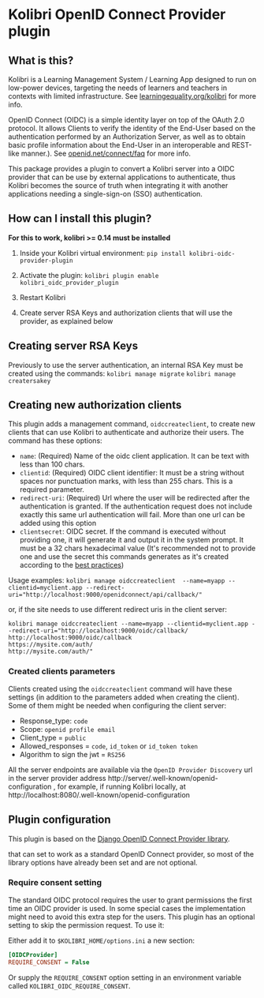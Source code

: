 

# Kolibri OpenID Connect Provider plugin

## What is this?

Kolibri is a Learning Management System / Learning App designed to run on low-power devices, targeting the needs of learners and teachers in contexts with limited infrastructure. See [learningequality.org/kolibri](https://learningequality.org/kolibri/) for more info.

OpenID Connect (OIDC) is a simple identity layer on top of the OAuth 2.0 protocol. It allows Clients to verify the identity of the End-User based on the authentication performed by an Authorization Server, as well as to obtain basic profile information about the End-User in an interoperable and REST-like manner.). See [openid.net/connect/faq](https://openid.net/connect/faq/) for more info.

This package provides a plugin to convert a  Kolibri server into a OIDC provider that can be use by external applications to authenticate, thus Kolibri becomes the source of truth when integrating it with another applications needing a single-sign-on (SSO) authentication.


## How can I install this plugin?

**For this to work, kolibri >= 0.14 must be installed**

1. Inside your Kolibri virtual environment: `pip install kolibri-oidc-provider-plugin`

2. Activate the plugin: `kolibri plugin enable kolibri_oidc_provider_plugin`

3. Restart Kolibri

4. Create server RSA Keys and  authorization clients that will use the provider, as explained below


## Creating server RSA Keys
Previously to use the server authentication, an internal RSA Key must be created using the commands:
`kolibri manage migrate`
`kolibri manage creatersakey`

## Creating new authorization clients
This plugin adds a management command, `oidccreateclient`, to create new clients that can use Kolibri to authenticate and authorize their users.
The command has these options:
* `name`: (Required) Name of the oidc client application. It can be text with less than 100 chars.
* `clientid`: (Required) OIDC client identifier: It must be a string without spaces nor punctuation marks, with less than 255 chars. This is a required parameter.
* `redirect-uri`: (Required) Url where the user will be redirected after the authentication is granted. If the authentication request does not include exactly this same url authentication will fail. More than one url can be added using this option
* `clientsecret`: OIDC secret. If the command is executed without providing one, it will generate it and output it in the system prompt. It must be a 32 chars hexadecimal value (It's recommended not to provide one and use the secret this commands generates as it's created according to the [best practices](https://www.oauth.com/oauth2-servers/client-registration/client-id-secret/))

Usage examples:
`kolibri manage oidccreateclient  --name=myapp --clientid=myclient.app --redirect-uri="http://localhost:9000/openidconnect/api/callback/"`

or, if the site needs to use different redirect uris in the client server:

```
kolibri manage oidccreateclient --name=myapp --clientid=myclient.app --redirect-uri="http://localhost:9000/oidc/callback/
http://localhost:9000/oidc/callback
https://mysite.com/auth/
http://mysite.com/auth/"
```



### Created clients parameters

Clients created using the `oidccreateclient` command will have these settings (in addition to the parameters added when creating the client). Some of them might be needed when configuring the client server:

- Response_type: `code`
- Scope: `openid profile email`
- Client_type = `public`
- Allowed_responses = `code`, `id_token` or `id_token token`
- Algorithm to sign the jwt = `RS256`

All the server endpoints are available via the `OpenID Provider Discovery` url in the server provider address http://server/.well-known/openid-configuration , for example, if running Kolibri locally, at http://localhost:8080/.well-known/openid-configuration


## Plugin configuration

This plugin is based on the [Django OpenID Connect Provider library](https://github.com/juanifioren/django-oidc-provider/).

that can set to work as a standard OpenID Connect provider, so most of the library options have already been set and are not optional.


### Require consent setting

The standard OIDC protocol requires the user to grant permissions the first time an OIDC provider is used. In some special cases the implementation might need to avoid this extra step for the users. This plugin has an optional setting to skip the permission request. To use it:

Either add it to `$KOLIBRI_HOME/options.ini` a new section:

```ini
[OIDCProvider]
REQUIRE_CONSENT = False
```
Or supply the `REQUIRE_CONSENT` option setting in an environment variable called `KOLIBRI_OIDC_REQUIRE_CONSENT`.
